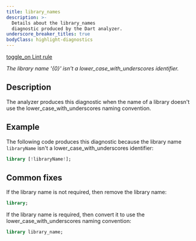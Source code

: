 ```yaml
---
title: library_names
description: >-
  Details about the library_names
  diagnostic produced by the Dart analyzer.
underscore_breaker_titles: true
bodyClass: highlight-diagnostics
---
```


<div class="tags">
  <a class="tag-label"
      href="/tools/linter-rules/library_names"
      title="Learn about the lint rule that enables this diagnostic."
      aria-label="Learn about the lint rule that enables this diagnostic."
      target="_blank">
    <span class="material-symbols" aria-hidden="true">toggle_on</span>
    <span>Lint rule</span>
  </a>
</div>

_The library name '{0}' isn't a lower\_case\_with\_underscores identifier._

## Description

The analyzer produces this diagnostic when the name of a library doesn't
use the lower_case_with_underscores naming convention.

## Example

The following code produces this diagnostic because the library name
`libraryName` isn't a lower_case_with_underscores identifier:

```dart
library [!libraryName!];
```

## Common fixes

If the library name is not required, then remove the library name:

```dart
library;
```

If the library name is required, then convert it to use the
lower_case_with_underscores naming convention:

```dart
library library_name;
```
